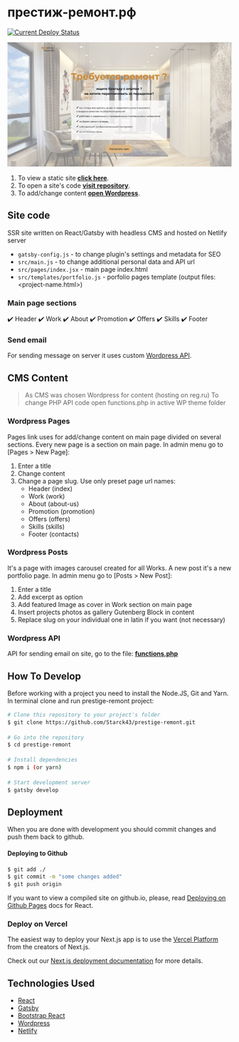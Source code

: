 # престиж-ремонт.рф

[![Current Deploy Status](https://api.netlify.com/api/v1/badges/003a376c-79c6-4a0f-8137-c627e253d9c9/deploy-status)](https://app.netlify.com/sites/prestige-remont/deploys)

![](screenshot.jpg)

1. To view a static site **[click here](https://престиж-ремонт.рф/)**.
2. To open a site's code **[visit repository](https://github.com/Starck43/prestige-remont)**.
3. To add/change content **[open Wordpress](https://wp.престиж-ремонт.рф/wp-login)**.


## Site code

SSR site written on React/Gatsby with headless CMS and hosted on Netlify server

 - `gatsby-config.js` - to change plugin's settings and metadata for SEO
 - `src/main.js` - to change additional personal data and API url
 - `src/pages/index.jsx` - main page index.html
 - `src/templates/portfolio.js` - porfolio pages template (output files: <project-name.html>)

### Main page sections

✔️ Header
✔️ Work
✔️ About
✔️ Promotion
✔️ Offers
✔️ Skills
✔️ Footer

### Send email

For sending message on server it uses custom [Wordpress API](https://wp.престиж-ремонт.рф/wp-json/contact/v1/send).


## CMS Content

> As CMS was chosen Wordpress for content (hosting on reg.ru)
> To change PHP API code open functions.php in active WP theme folder

### Wordpress Pages

Pages link uses for add/change content on main page divided on several sections. Every new page is a section on main page.
In admin menu go to [Pages > New Page]:

1. Enter a title
2. Change content
3. Change a page slug. Use only preset page url names:
   - Header (index)
   - Work (work)
   - About (about-us)
   - Promotion (promotion)
   - Offers (offers)
   - Skills (skills)
   - Footer (contacts)

### Wordpress Posts

It's a page with images carousel created for all Works. A new post it's a new portfolio page.
In admin menu go to [Posts > New Post]:

1. Enter a title
2. Add excerpt as option
3. Add featured Image as cover in Work section on main page
4. Insert projects photos as gallery Gutenberg Block in content
5. Replace slug on your individual one in latin if you want (not necessary)

### Wordpress API

API for sending email on site, go to the file: **[functions.php](sftp://server184.hosting.reg.ru/var/www/u1352939/data/www/wp.xn----itbbcj1ahhckeini.xn--p1ai/wp-content/themes/twentytwentyone-child/functions.php)**


## How To Develop

Before working with a project you need to install the Node.JS, Git and Yarn.
In terminal clone and run prestige-remont project:

```bash
# Clone this repository to your project's folder
$ git clone https://github.com/Starck43/prestige-remont.git

# Go into the repository
$ cd prestige-remont

# Install dependencies
$ npm i (or yarn)

# Start development server
$ gatsby develop
```


## Deployment

When you are done with development you should commit changes and push them back to github.

#### Deploying to Github

```bash
$ git add ./
$ git commit -m "some changes added"
$ git push origin
```

If you want to view a compiled site on github.io, please, read [Deploying on Github Pages](https://create-react-app.dev/docs/deployment/#github-pages) docs for React.

### Deploy on Vercel

The easiest way to deploy your Next.js app is to use the [Vercel Platform](https://vercel.com/new?utm_medium=default-template&filter=next.js&utm_source=create-next-app&utm_campaign=create-next-app-readme) from the creators of Next.js.

Check out our [Next.js deployment documentation](https://nextjs.org/docs/deployment) for more details.

## Technologies Used

- [React](https://reactjs.org/)
- [Gatsby](https://www.gatsbyjs.com/)
- [Bootstrap React](https://react-bootstrap.github.io/)
- [Wordpress](https://wordpress.org/)
- [Netlify](https://www.netlify.com/)
